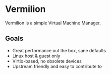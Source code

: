 # Vermilion

Vermilion is a simple Virtual Machine Manager.

## Goals

- Great performance out the box, sane defaults
- Linux host & guest only
- Virtio-based, no obsolete devices
- Upstream friendly and easy to contribute to
